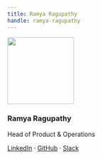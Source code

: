 ```yaml
---
title: Ramya Ragupathy
handle: ramya-ragupathy
---
```


<div class="text-center mb-5">
    <img
        src="https://avatars.githubusercontent.com/u/12103383?v=4"
        width="150"
        class="rounded-circle mt-3"
    />
    <h3 class="m-3">Ramya Ragupathy</h3>
    <p>Head of Product & Operations</p>
    <p><a href="https://www.linkedin.com/in/ramyaragupathy/">LinkedIn</a> · <a href="https://github.com/ramyaragupathy">GitHub</a> · <a href="https://osmus.slack.com/team/U4KS5B4FR">Slack</a> 
</div>
